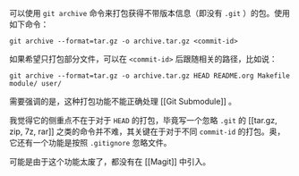 可以使用 `git archive` 命令来打包获得不带版本信息（即没有 `.git` ）的包。使用如下命令：

``` shell
git archive --format=tar.gz -o archive.tar.gz <commit-id> 
```

如果希望只打包部分文件，可以在 `<commit-id>` 后跟随相关的路径，比如说：

``` shell
git archive --format=tar.gz -o archive.tar.gz HEAD README.org Makefile module/ user/
```

需要强调的是，这种打包功能不能正确处理 [[Git Submodule]] 。

我觉得它的侧重点不在于对于 `HEAD` 的打包，毕竟写一个忽略 `.git` 的 [[tar.gz, zip, 7z, rar]] 之类的命令并不难，其关键在于对于不同 `commit-id` 的打包。奥，它还有一个功能是按照 `.gitignore` 忽略文件。

可能是由于这个功能太废了，都没有在 [[Magit]] 中引入。
